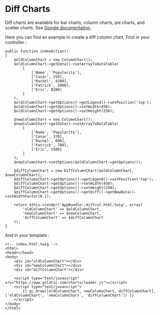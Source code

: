 # Diff Charts
Diff charts are available for bar charts, column charts, pie charts, and scatter charts. See [Google documentation](https://developers.google.com/chart/interactive/docs/gallery/diffchart).

Here you can find an example to create a diff column chart. First in your controller :
```
public function indexAction()
{
    $oldColumnChart = new ColumnChart();
    $oldColumnChart->getData()->setArrayToDataTable(
        [
            ['Name', 'Popularity'],
            ['Cesar', 250],
            ['Rachel', 4200],
            ['Patrick', 2900],
            ['Eric', 8200]
        ]
    );
    $oldColumnChart->getOptions()->getLegend()->setPosition('top');
    $oldColumnChart->getOptions()->setWidth(450);
    $oldColumnChart->getOptions()->setHeight(250);
    
    $newColumnChart = new ColumnChart();
    $newColumnChart->getData()->setArrayToDataTable(
        [
            ['Name', 'Popularity'],
            ['Cesar', 370],
            ['Rachel', 600],
            ['Patrick', 700],
            ['Eric', 1500]
        ]
    );
    $newColumnChart->setOptions($oldColumnChart->getOptions());
    
    $diffColumnChart = new DiffColumnChart($oldColumnChart, $newColumnChart);
    $diffColumnChart->getOptions()->getLegend()->setPosition('top');
    $diffColumnChart->getOptions()->setWidth(450);
    $diffColumnChart->getOptions()->setHeight(250);
    $diffColumnChart->getOptions()->getDiff()->getNewData()->setWidthFactor(0.1);  
    
    return $this->render('AppBundle::diffcol.html.twig', array(
        'oldColumnChart' => $oldColumnChart,
        'newColumnChart' => $newColumnChart,
        'diffColumnChart' => $diffColumnChart
    ));
}
```

And in your template :
```
<!-- index.html.twig -->
<html>
<head></head>
<body>
    <div id="oldColumnChart"></div>
    <div id="newColumnChart"></div>
    <div id="diffColumnChart"></div>
    
    <script type="text/javascript" src="https://www.gstatic.com/charts/loader.js"></script>
    <script type="text/javascript">
        {{ gc_draw([oldColumnChart, newColumnChart, diffColumnChart], ['oldColumnChart', 'newColumnChart', 'diffColumnChart']) }}
    </script>
</body>
</html>
```